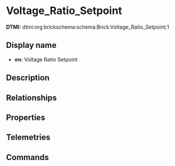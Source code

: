 # Voltage_Ratio_Setpoint
**DTMI:** dtmi:org:brickschema:schema:Brick:Voltage_Ratio_Setpoint;1
## Display name
- **en:** Voltage Ratio Setpoint
## Description
## Relationships
## Properties
## Telemetries
## Commands
